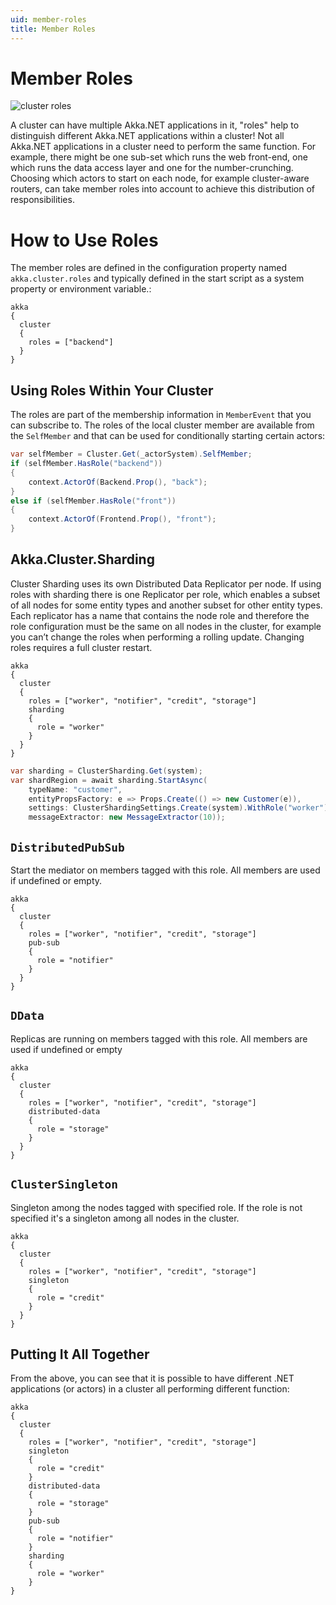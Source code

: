 ```yaml
---
uid: member-roles
title: Member Roles
---
```


# Member Roles

![cluster roles](/images/cluster/cluster-roles.png)

A cluster can have multiple Akka.NET applications in it, "roles" help to distinguish different Akka.NET applications within a cluster!
Not all Akka.NET applications in a cluster need to perform the same function. For example, there might be one sub-set which runs the web front-end, one which runs the data access layer and one for the number-crunching.
Choosing which actors to start on each node, for example cluster-aware routers, can take member roles into account to achieve this distribution of responsibilities.

# How to Use Roles

The member roles are defined in the configuration property named `akka.cluster.roles` and typically defined in the start script as a system property or environment variable.:

```hocon
akka
{
  cluster
  {
    roles = ["backend"]
  }
}
```
## Using Roles Within Your Cluster

The roles are part of the membership information in `MemberEvent` that you can subscribe to. The roles of the local cluster member are available from the `SelfMember` and that can be used for conditionally starting certain actors:

```csharp
var selfMember = Cluster.Get(_actorSystem).SelfMember;
if (selfMember.HasRole("backend"))
{
	context.ActorOf(Backend.Prop(), "back");
}
else if (selfMember.HasRole("front"))
{
	context.ActorOf(Frontend.Prop(), "front");
}
```

## Akka.Cluster.Sharding

Cluster Sharding uses its own Distributed Data Replicator per node. If using roles with sharding there is one Replicator per role, which enables a subset of all nodes for some entity types and another subset for other entity types. Each replicator has a name that contains the node role and therefore the role configuration must be the same on all nodes in the cluster, for example you can’t change the roles when performing a rolling update. Changing roles requires a full cluster restart.

```hocon
akka
{
  cluster
  {
    roles = ["worker", "notifier", "credit", "storage"]
	sharding
	{
	  role = "worker"
	}
  }
}
```

```csharp
var sharding = ClusterSharding.Get(system);
var shardRegion = await sharding.StartAsync(
	typeName: "customer",
	entityPropsFactory: e => Props.Create(() => new Customer(e)),
	settings: ClusterShardingSettings.Create(system).WithRole("worker"),
    messageExtractor: new MessageExtractor(10));
```

## `DistributedPubSub`

Start the mediator on members tagged with this role. All members are used if undefined or empty.

```hocon
akka
{
  cluster
  {
    roles = ["worker", "notifier", "credit", "storage"]
	pub-sub
	{
	  role = "notifier"
	}
  }
}
```

## `DData`

Replicas are running on members tagged with this role. All members are used if undefined or empty

```hocon
akka
{
  cluster
  {
    roles = ["worker", "notifier", "credit", "storage"]
	distributed-data
	{
	  role = "storage"
	}
  }
}
```

## `ClusterSingleton`

Singleton among the nodes tagged with specified role. If the role is not specified it's a singleton among all nodes in the cluster.

```hocon
akka
{
  cluster
  {
    roles = ["worker", "notifier", "credit", "storage"]
	singleton 
	{
	  role = "credit"
	}
  }
}
```

## Putting It All Together

From the above, you can see that it is possible to have different .NET applications (or actors) in a cluster all performing different function:

```hocon
akka 
{
  cluster 
  {
    roles = ["worker", "notifier", "credit", "storage"]
	singleton
    {
	  role = "credit"
	}
	distributed-data
	{
	  role = "storage"
	}
	pub-sub
	{
	  role = "notifier"
	}
	sharding
	{
	  role = "worker"
	}
}
```